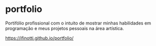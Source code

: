 # portfolio

Portifólio profissional com o intuito de mostrar minhas habilidades em programação e meus projetos pessoais na área artística.

https://ifinotti.github.io/portfolio/
